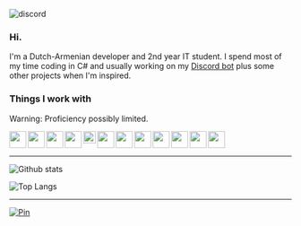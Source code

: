 
![discord](https://user-images.githubusercontent.com/46462862/121159978-f8f76f80-c84b-11eb-854b-b7af63b45805.png)

### Hi.

I'm a Dutch-Armenian developer and 2nd year IT student. I spend most of my time coding in C# and usually working on my [Discord bot](https://konek0.nl/) plus some other projects when I'm inspired.

### Things I work with
Warning: Proficiency possibly limited.

<img align="left" alt="" width="30px" src="https://static.cdnlogo.com/logos/c/27/c.svg" />
<img align="left" alt="" width="30px" src="https://upload.wikimedia.org/wikipedia/commons/a/a3/.NET_Logo.svg" />
<img align="left" alt="" width="30px" src="https://upload.wikimedia.org/wikipedia/commons/c/c3/Python-logo-notext.svg" />
<img align="left" alt="" width="30px" src="https://upload.wikimedia.org/wikipedia/commons/6/61/HTML5_logo_and_wordmark.svg" />
<img align="left" alt="" width="22px" src="https://upload.wikimedia.org/wikipedia/commons/d/d5/CSS3_logo_and_wordmark.svg" />
<img align="left" alt="" width="30px" src="https://upload.wikimedia.org/wikipedia/commons/9/99/Unofficial_JavaScript_logo_2.svg" />
<img align="left" alt="" width="30px" src="https://upload.wikimedia.org/wikipedia/commons/c/cf/Lua-Logo.svg" />
<img align="left" alt="" width="30px" src="https://upload.wikimedia.org/wikipedia/commons/4/4b/Bash_Logo_Colored.svg" />
<img align="left" alt="" width="30px" src="https://upload.wikimedia.org/wikipedia/commons/5/59/Visual_Studio_Icon_2019.svg" />
<img align="left" alt="" width="30px" src="https://upload.wikimedia.org/wikipedia/commons/9/9a/Visual_Studio_Code_1.35_icon.svg" />
<img align="left" alt="" width="30px" src="https://upload.wikimedia.org/wikipedia/commons/3/3f/Git_icon.svg" />
<img alt="" width="30px" src="https://upload.wikimedia.org/wikipedia/commons/9/91/Octicons-mark-github.svg" />

---

![Github stats](https://github-readme-stats.vercel.app/api?username=VACEfron&hide=issues,stars&count_private=true&show_icons=true&theme=radical)

![Top Langs](https://github-readme-stats.vercel.app/api/top-langs/?username=VACEfron&layout=compact&theme=radical)

---

[![Pin](https://github-readme-stats.vercel.app/api/pin/?username=VACEfron&repo=discord-bot-csharp&theme=radical)](https://github.com/VACEfron/Discord-Bot-Csharp)
